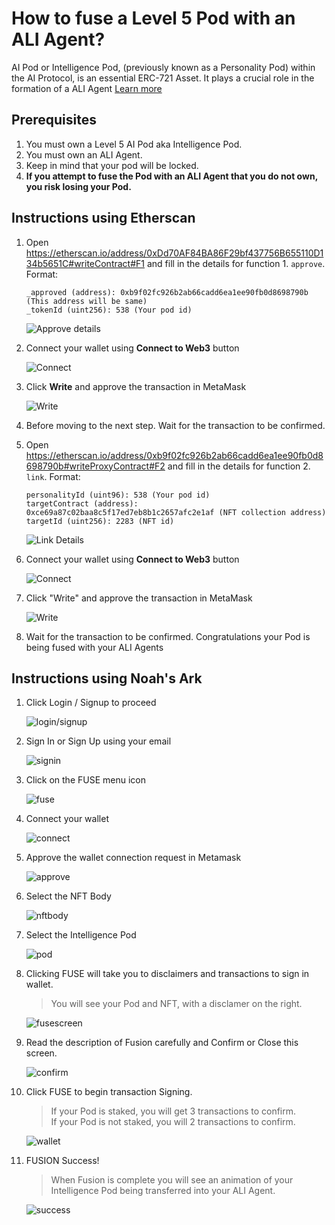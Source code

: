 # How to fuse a Level 5 Pod with an ALI Agent?

AI Pod or Intelligence Pod, (previously known as a Personality Pod) within the AI Protocol, is an essential ERC-721 Asset. It plays a crucial role in the formation of a ALI Agent [Learn more]()

## Prerequisites
1. You must own a Level 5 AI Pod aka Intelligence Pod.
2. You must own an ALI Agent.
3. Keep in mind that your pod will be locked.
4. **If you attempt to fuse the Pod with an ALI Agent that you do not own, you risk losing your Pod.**

## Instructions using Etherscan

1. Open https://etherscan.io/address/0xDd70AF84BA86F29bf437756B655110D134b5651C#writeContract#F1 and fill in the details for function 1. `approve`. Format:
    ```
    _approved (address): 0xb9f02fc926b2ab66cadd6ea1ee90fb0d8698790b (This address will be same)
    _tokenId (uint256): 538 (Your pod id)
    ```

    ![Approve details](./screenshots/1.png)

2. Connect your wallet using **Connect to Web3** button

    ![Connect](./screenshots/2.png)

3. Click **Write** and approve the transaction in MetaMask

    ![Write](./screenshots/3.png)

4. Before moving to the next step. Wait for the transaction to be confirmed.

5. Open https://etherscan.io/address/0xb9f02fc926b2ab66cadd6ea1ee90fb0d8698790b#writeProxyContract#F2 and
    fill in the details for function 2. `link`. Format:
     ```
    personalityId (uint96): 538 (Your pod id)
    targetContract (address): 0xce69a87c02baa8c5f17ed7eb8b1c2657afc2e1af (NFT collection address)
    targetId (uint256): 2283 (NFT id)
    ```

    ![Link Details](./screenshots/4.png)

6. Connect your wallet using **Connect to Web3** button

    ![Connect](./screenshots/5.png)

7. Click "Write" and approve the transaction in MetaMask

    ![Write](./screenshots/6.png)

8. Wait for the transaction to be confirmed. Congratulations your Pod is being fused with your ALI Agents

## Instructions using Noah's Ark

1. Click Login / Signup to proceed

    ![login/signup](./screenshots/noah-1.png)

2. Sign In or Sign Up using your email

    ![signin](./screenshots/noah-2.png)

3. Click on the FUSE menu icon

    ![fuse](./screenshots/noah-3.png)

4. Connect your wallet

    ![connect](./screenshots/noah-4.png)

5. Approve the wallet connection request in Metamask

    ![approve](./screenshots/noah-5.png)

6. Select the NFT Body

     ![nftbody](./screenshots/noah-6.png)

7. Select the Intelligence Pod

    ![pod](./screenshots/noah-7.png)

8. Clicking FUSE will take you to disclaimers and transactions to sign in wallet.
    > You will see your Pod and NFT, with a disclamer on the right.

    ![fusescreen](./screenshots/noah-8.png)

9. Read the description of Fusion carefully and Confirm or Close this screen.

    ![confirm](./screenshots/noah-9.png)

10. Click FUSE to begin transaction Signing.
    > If your Pod is staked, you will get 3 transactions to confirm.\
    If your Pod is not staked, you will 2 transactions to confirm.

    ![wallet](./screenshots/noah-10.png)

11. FUSION Success!
    > When Fusion is complete you will see an animation of your Intelligence Pod being transferred into your ALI Agent.

    ![success](./screenshots/noah-11.png)